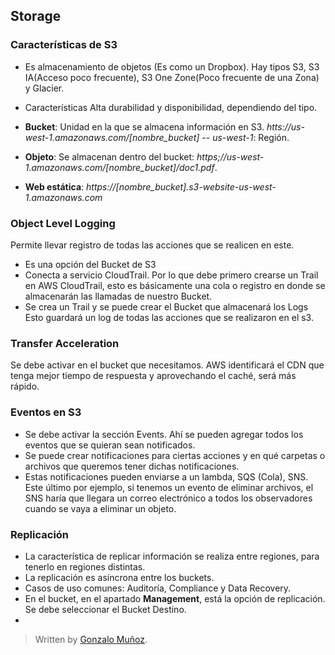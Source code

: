 ## Storage

### Características de S3

- Es almacenamiento de objetos (Es como un Dropbox). Hay tipos S3, S3 IA(Acceso poco frecuente), S3 One Zone(Poco frecuente de una Zona) y Glacier.
- Características Alta durabilidad y disponibilidad, dependiendo del tipo.
- **Bucket**: Unidad en la que se almacena información en S3. *htts://us-west-1.amazonaws.com/[nombre_bucket]*
-- *us-west-1*: Región.

- **Objeto**: Se almacenan dentro del bucket: *https;//us-west-1.amazonaws.com/[nombre_bucket]/doc1.pdf*.
- **Web estática**: *https://[nombre_bucket].s3-website-us-west-1.amazonaws.com*

### Object Level Logging 

Permite llevar registro de todas las acciones que se realicen en este. 

- Es una opción del Bucket de S3
- Conecta a servicio CloudTrail. Por lo que debe primero crearse un Trail en AWS CloudTrail, esto es básicamente una cola o registro en donde se almacenarán las llamadas de nuestro Bucket.
- Se crea un Trail y se puede crear el Bucket que almacenará los Logs
Esto guardará un log de todas las acciones que se realizaron en el s3.

### Transfer Acceleration

Se debe activar en el bucket que necesitamos. AWS identificará el CDN que tenga mejor tiempo de respuesta y aprovechando el caché, será más rápido. 

### Eventos en S3

- Se debe activar la sección Events. Ahí se pueden agregar todos los eventos que se quieran sean notificados. 
- Se puede crear notificaciones para ciertas acciones y en qué carpetas o archivos que queremos tener dichas notificaciones.
- Estas notificaciones pueden enviarse a un lambda, SQS (Cola), SNS. Este último por ejemplo, si tenemos un evento de eliminar archivos, el SNS haría que llegara un correo electrónico a todos los observadores cuando se vaya a eliminar un objeto. 

### Replicación

- La característica de replicar información se realiza entre regiones, para tenerlo en regiones distintas. 
- La replicación es asíncrona entre los buckets.
- Casos de uso comunes: Auditoría, Compliance y Data Recovery. 
- En el bucket, en el apartado **Management**, está la opción de replicación. Se debe seleccionar el Bucket Destino. 
- 
> Written by [Gonzalo Muñoz]().
<!--stackedit_data:
eyJoaXN0b3J5IjpbMTM1MjU4MTk1MywtMjExNDQzMzU4NCwtMT
EyMDA2NjM4MSwxODQ4NDU5MTEzLC0zOTI3MjIzNzcsMTAyODQ4
NjEyXX0=
-->